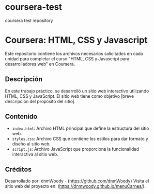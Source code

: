 # coursera-test
coursera test repository
# Coursera: HTML, CSS y Javascript
Este repositorio contiene los archivos necesarios solicitados en cada unidad para completar el curso "HTML, CSS y Javascript para desarrolladores web" en Coursera.

## Descripción
En este trabajo práctico, se desarrolló un sitio web interactivo utilizando HTML, CSS y JavaScript. El sitio web tiene como objetivo [breve descripción del propósito del sitio].

## Contenido
- `index.html`: Archivo HTML principal que define la estructura del sitio web.
- `styles.css`: Archivo CSS que contiene los estilos para dar formato y diseño al sitio web.
- `script.js`: Archivo JavaScript que proporciona la funcionalidad interactiva al sitio web.

## Créditos
Desarrollado por: 
  dnmWoody - (https://github.com/dnmWoody)
Visita el sitio web del proyecto en: (https://dnmwoody.github.io/menuCarnes/).
